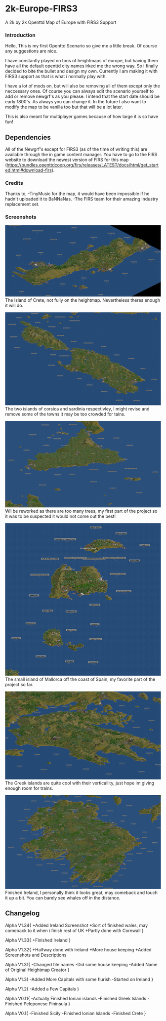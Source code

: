 # 2k-Europe-FIRS3
A 2k by 2k Openttd Map of Europe with FIRS3 Support

### Introduction

Hello, This is my first Openttd Scenario so give me a little break. Of course any suggestions are nice.

I have constantly played on tons of heightmaps of europe, but having them have all the default openttd city names irked me the wrong way. So i finally decided to bite the bullet and design my own. Currently I am making it with FIRS3 support as that is what i normally play with. 

I have a lot of mods on, but will also be removing all of them except only the neccessary ones. Of course you can always edit the scenario yourself to add or remove newgrf's as you please. I intend that the start date should be early 1800's. As always you can change it. In the future I also want to modify the map to be vanilla too but that will be a lot later.

This is also meant for multiplayer games because of how large it is so have fun!

## Dependencies

All of the Newgrf's except for FIRS3 (as of the time of writing this) are available through the in game content manager. You have to go to the FIRS website to download the newest version of FIRS for this map (https://bundles.openttdcoop.org/firs/releases/LATEST/docs/html/get_started.html#download-firs).

### Credits

Thanks to, 
-TinyMusic for the map, it would have been impossible if he hadn't uploaded it to BaNNaNas.
-The FIRS team for their amazing industry replacement set.

### Screenshots

![](images/crete.png)
The Island of Crete, not fully on the heightmap. Nevertheless theres enough it will do.

![](images/sardiniaCorsica.png)
The two islands of corsica and sardinia respectivley, I might revise and remove some of the towns it may be too crowded for tains.

![](images/sicily.png)
Wil be reworked as there are too many trees, my first part of the project so it was to be suspected it would not come out the best!

![](images/mallorca.png)
The small island of Mallorca off the coast of Spain, my favorite part of the project so far.

![](images/part1Greece.png)
The Greek islands are quite cool with their verticallity, just hope im giving enough room for trains.

![](images/ireland.png)
Finished Ireland, I personally think it looks great, may comeback and touch it up a bit. You can barely see whales off in the distance.

## Changelog

Alpha V1.34{
+Added Ireland Screenshot
+Sort of finished wales, may comeback to it when i finish rest of UK
+Partly done with Cornwall
}

Alpha V1.33{
+Finished Ireland
}

Alpha V1.32{
+Halfway done with Ireland
+More house keeping
+Added Screenshots and Descriptions

Alpha V1.31{
-Changed file names
-Did some house keeping
-Added Name of Original Heightmap Creator
}

Alpha V1.3{
-Added More Capitals with some flurish
-Started on Ireland
}

Alpha V1.2{
-Added a Few Capitals
}

Alpha V0.11{
-Actually Finished Ionian islands
-Finished Greek Islands
-Finished Peleponese Pininsula
}

Alpha V0.1{
-Finished Sicily
-Finished Ionian Islands
-Finished Crete
}
